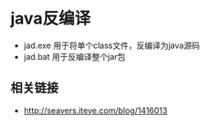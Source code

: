 java反编译
===


 * jad.exe 用于将单个class文件，反编译为java源码
 * jad.bat 用于反编译整个jar包


相关链接
---
 * http://seavers.iteye.com/blog/1416013
